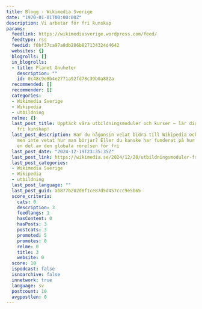 ```yaml
---
title: Blogg - Wikimedia Sverige
date: "1970-01-01T00:00:00Z"
description: Vi arbetar för fri kunskap
params:
  feedlink: https://wikimediasverige.wordpress.com/feed/
  feedtype: rss
  feedid: f0bf37ca97a8db286b827134324d4642
  websites: {}
  blogrolls: []
  in_blogrolls:
  - title: Planet Gnuheter
    description: ""
    id: 0c48c9e8b4e2771a92fd78c39b0a882a
  recommended: []
  recommender: []
  categories:
  - Wikimedia Sverige
  - Wikipedia
  - utbildning
  relme: {}
  last_post_title: Upptäck våra utbildningsmoduler och kurser – lär dig bidra till
    fri kunskap!
  last_post_description: Har du någonsin velat bidra till Wikipedia och andra Wikimediaplattformar
    men inte vetat hur man börjar? Eller du kanske har funderat på hur du kan bli
    en del av den globala rörelsen för fri
  last_post_date: "2024-12-19T23:35:35Z"
  last_post_link: https://wikimedia.se/2024/12/20/utbildningsmoduler-fri-kunskap/
  last_post_categories:
  - Wikimedia Sverige
  - Wikipedia
  - utbildning
  last_post_language: ""
  last_post_guid: ab877b202d8f1ce87d5d457ccc9e5b65
  score_criteria:
    cats: 0
    description: 3
    feedlangs: 1
    hasContent: 0
    hasPosts: 3
    postcats: 3
    promoted: 5
    promotes: 0
    relme: 0
    title: 3
    website: 0
  score: 18
  ispodcast: false
  isnoarchive: false
  innetwork: true
  language: sv
  postcount: 10
  avgpostlen: 0
---
```

